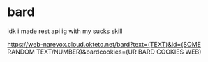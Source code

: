 # bard
idk i made rest api ig with my sucks skill

https://web-narevox.cloud.okteto.net/bard?text=(TEXT)&id=(SOME RANDOM TEXT/NUMBER)&bardcookies=(UR BARD COOKIES WEB)
